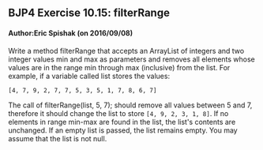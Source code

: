 ## BJP4 Exercise 10.15: filterRange
#### Author:Eric Spishak (on 2016/09/08)

Write a method filterRange that accepts an ArrayList of integers and two integer values min and max as parameters and removes all elements whose values are in the range min through max (inclusive) from the list. For example, if a variable called list stores the values:

`[4, 7, 9, 2, 7, 7, 5, 3, 5, 1, 7, 8, 6, 7]`

The call of filterRange(list, 5, 7); should remove all values between 5 and 7, therefore it should change the list to store `[4, 9, 2, 3, 1, 8]`. If no elements in range min-max are found in the list, the list's contents are unchanged. If an empty list is passed, the list remains empty. You may assume that the list is not null.
